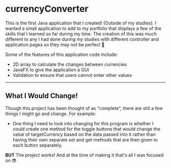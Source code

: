 # currencyConverter
This is the first Java application that I created! (Outside of my studies). I wanted a small application to add to my portfolio that displays a few of the skills that I learned so far during my time. The creation of this was much different to any I had done during my studies with different controller and application pages so they may not be perfect 🤫

Some of the features of this application code include: 
  -  2D array to calculate the changes between currencies
  -  JavaFX to give the application a GUI
  -  Validation to ensure that users cannot enter other values

---
## What I Would Change!
Though this project has been thought of as "complete", there are still a few things I might go and change.
For example: 

 + One thing I need to look into changing for this program is whether I could create one method for the toggle buttons that would change the value of targetCurrency based on the data passed into it rather than having their own separate set and get methods that are then given to each button separately.

**BUT** The project works! And at the time of making it that's all I was focused on 😎
  
